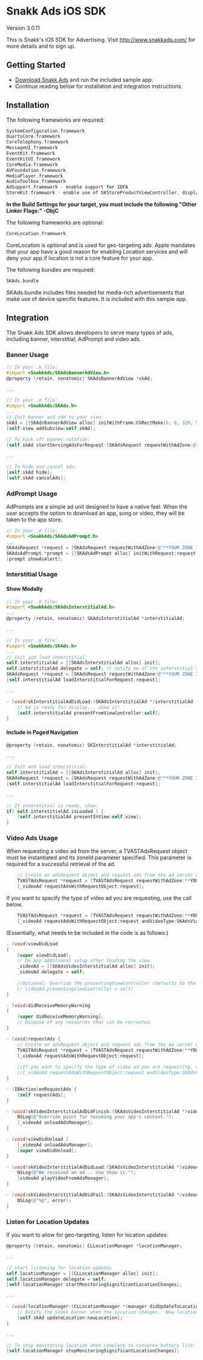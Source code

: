 Snakk Ads iOS SDK
================

Version 3.0.11

This is Snakk's iOS SDK for Advertising. Visit http://www.snakkads.com/ for more details and to sign up.



Getting Started
---------------

- [Download Snakk Ads](https://github.com/SnakkAds/snakk-ads-ios-sdk/archive/master.zip) and run the included sample app.
- Continue reading below for installation and integration instructions.


Installation
------------

The following frameworks are required:

```objective-c
SystemConfiguration.framework
QuartsCore.framework
CoreTelephony.framework
MessageUI.framework
EventKit.framework
EventKitUI.framework
CoreMedia.framework
AVFoundation.framework
MediaPlayer.framework
AudioToolbox.framework
AdSupport.framework - enable support for IDFA
StoreKit.framework - enable use of SKStoreProductViewController, displays app store ads without leaving your app
```

**In the Build Settings for your target, you must include the following "Other Linker Flags:" -ObjC**

The following frameworks are optional:

```objective-c
CoreLocation.framework
```
CoreLocation is optional and is used for geo-targeting ads.  Apple mandates that your app have a good reason for enabling Location services and will deny your app if location is not a core feature for your app.

The following bundles are required:

```objective-c
SKAds.bundle
```

SKAds.bundle includes files needed for media-rich advertisements that make use of device specific features. It is included with this sample app.



Integration
----------

The Snakk Ads SDK allows developers to serve many types of ads, including banner, interstitial, AdPrompt and video ads.


### Banner Usage

```objective-c
// In your .h file:
#import <SnakkAds/SKAdsBannerAdView.h>
@property (retain, nonatomic) SKAdsBannerAdView *skAd;

...

// In your .m file:
#import <SnakkAds/SKAds.h>
...
// Init banner and add to your view:
skAd = [[SKAdsBannerAdView alloc] initWithFrame:CGRectMake(0, 0, 320, 50)];
[self.view addSubview:self.skAd];

// To kick off banner rotation:
[self.skAd startServingAdsForRequest:[SKAdsRequest requestWithAdZone:@"**YOUR ZONE ID**"]];

...

// To hide and cancel ads: 
[self.skAd hide];
[self.skAd cancelAds];
```



### AdPrompt Usage

AdPrompts are a simple ad unit designed to have a native feel. When the user accepts the option to download an app, song or video, they will be taken to the app store.

```objective-c
// In your .m file:
#import <SnakkAds/SKAdsAdPrompt.h>
...
SKAdsRequest *request = [SKAdsRequest requestWithAdZone:@"**YOUR ZONE ID**"];
SKAdsAdPrompt *prompt = [[SKAdsAdPrompt alloc] initWithRequest:request];
[prompt showAsAlert];
```



### Interstitial Usage

#### Show Modally

```objective-c
// In your .h file:
#import <SnakkAds/SKAdsInterstitialAd.h>
...
@property (retain, nonatomic) SKAdsInterstitialAd *interstitialAd;

...

// In your .m file: 
#import <SnakkAds/SKAds.h>
...
// Init and load interstitial:
self.interstitialAd = [[SKAdsInterstitialAd alloc] init];
self.interstitialAd.delegate = self; // notify me of the interstitial's state changes
SKAdsRequest *request = [SKAdsRequest requestWithAdZone:@"**YOUR ZONE ID**"];
[self.interstitialAd loadInterstitialForRequest:request];

...

- (void)skInterstitialAdDidLoad:(SKAdsInterstitialAd *)interstitialAd {
    // Ad is ready for display... show it!
    [self.interstitialAd presentFromViewController:self];
}
```


#### Include in Paged Navigation
    
```objective-c
@property (retain, nonatomic) SKInterstitialAd *interstitialAd;

...

// Init and load interstitial:
self.interstitialAd = [[SKAdsInterstitialAd alloc] init];
SKAdsRequest *request = [SKAdsRequest requestWithAdZone:@"**YOUR ZONE ID**"];
[self.interstitialAd loadInterstitialForRequest:request];

...

// If interstitial is ready, show:
if( self.interstitialAd.isLoaded ) {
    [self.interstitialAd presentInView:self.view];
}
```

### Video Ads Usage

When requesting a video ad from the server, a TVASTAdsRequest object must be instantiated and its zoneId parameter specified. This parameter is required for a successful retrieval of the ad.

```objective-c
    // Create an adsRequest object and request ads from the ad server with your own ZONE_ID
    TVASTAdsRequest *request = [TVASTAdsRequest requestWithAdZone:**YOUR ZONE ID**;
    [_videoAd requestAdsWithRequestObject:request];
```

If you want to specify the type of video ad you are requesting, use the call below.

```objective-c 
    TVASTAdsRequest *request = [TVASTAdsRequest requestWithAdZone:**YOUR ZONE ID**];
    [_videoAd requestAdsWithRequestObject:request andVideoType:SKAdsVideoTypeMidroll];
```

(Essentially, what needs to be included in the code is as follows:)

```objective-c
- (void)viewDidLoad
{
    [super viewDidLoad];
	// Do any additional setup after loading the view.
    _videoAd = [[SKAdsVideoInterstitialAd alloc] init];
    _videoAd.delegate = self;
    
    //Optional: Override the presentingViewController (defaults to the delegate)
    //_videoAd.presentingViewController = self;
}

- (void)didReceiveMemoryWarning
{
    [super didReceiveMemoryWarning];
    // Dispose of any resources that can be recreated.
}

- (void)requestAds {    
    // Create an adsRequest object and request ads from the ad server with your own ZONE_ID
    TVASTAdsRequest *request = [TVASTAdsRequest requestWithAdZone:**YOUR ZONE ID**];
    [_videoAd requestAdsWithRequestObject:request];
    
    //If you want to specify the type of video ad you are requesting, use the call below.
    //[_videoAd requestAdsWithRequestObject:request andVideoType:SKAdsVideoTypeMidroll];
}

- (IBAction)onRequestAds {
    [self requestAds];
}

- (void)skVideoInterstitialAdDidFinish:(SKAdsVideoInterstitialAd *)videoAd {
    NSLog(@"Override point for resuming your app's content.");
    [_videoAd unloadAdsManager];
}

- (void)viewDidUnload {
    [_videoAd unloadAdsManager];
    [super viewDidUnload];
}

- (void)skVideoInterstitialAdDidLoad:(SKAdsVideoInterstitialAd *)videoAd {
    NSLog(@"We received an ad... now show it.");
    [videoAd playVideoFromAdsManager];
}

- (void)skVideoInterstitialAdDidFail:(SKAdsVideoInterstitialAd *)videoAd withErrorString:(NSString *)error {
    NSLog(@"%@", error);
}
```

### Listen for Location Updates

If you want to allow for geo-targeting, listen for location updates:

```objective-c
@property (retain, nonatomic) CLLocationManager *locationManager;

...

// start listening for location updates
self.locationManager = [[CLLocationManager alloc] init];
self.locationManager.delegate = self;
[self.locationManager startMonitoringSignificantLocationChanges];

...

- (void)locationManager:(CLLocationManager *)manager didUpdateToLocation:(CLLocation *)newLocation fromLocation:(CLLocation *)oldLocation {
    // Notify the Snakk banner when the location changes.  New location will be used the next time an ad is requested.
    [self.skAd updateLocation:newLocation];
}

...

// To stop monitoring location when complete to conserve battery life:
[self.locationManager stopMonitoringSignificantLocationChanges];
```
